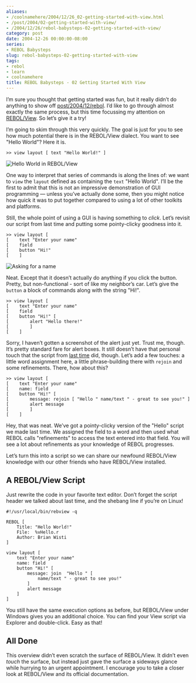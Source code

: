 ```yaml
---
aliases:
- /coolnamehere/2004/12/26_02-getting-started-with-view.html
- /post/2004/02-getting-started-with-view/
- /2004/12/26/rebol-babysteps-02-getting-started-with-view/
category: post
date: 2004-12-26 00:00:00-08:00
series:
- REBOL Babysteps
slug: rebol-babysteps-02-getting-started-with-view
tags:
- rebol
- learn
- coolnamehere
title: REBOL Babysteps - 02 Getting Started With View
---
```


I’m sure you thought that getting started was fun, but it really didn’t do anything to show off [post/2004/12/rebol](rebol.md). I’d like to go through almost exactly the same process, but this time focussing my attention on [REBOL/View](http://www.rebol.com/prod-view.html). So let’s give it a try!

I’m going to skim through this very quickly. The goal is just for you to see how much potential there is in the REBOL/View dialect. You want to see "Hello World"? Here it is.

````
>> view layout [ text "Hello World!" ]
````

![Hello World in REBOL/View](attachments/img/2004/rebol-intro-01.png)

One way to interpret that series of commands is along the lines of: we want to `view` the `layout` defined as containing the `text` "Hello World". I’ll be the first to admit that this is not an impressive demonstration of GUI programming — unless you’ve actually done some, then you might notice how quick it was to put together compared to using a lot of other toolkits and platforms.

Still, the whole point of using a GUI is having something to *click*. Let’s revisit our script from last time and putting some pointy-clicky goodness into it.

````
>> view layout [
[    text "Enter your name"
[    field
[    button "Hi!"
[    ]
````

![Asking for a name](attachments/img/2004/rebol-intro-02.png)

Neat. Except that it doesn’t actually do anything if you click the button. Pretty, but non-functional - sort of like my neighbor’s car. Let’s give the `button` a block of commands along with the string "Hi!".

````
>> view layout [
[    text "Enter your name"
[    field
[    button "Hi!" [
[        alert "Hello there!"
[        ]
[    ]
````

Sorry, I haven’t gotten a screenshot of the alert just yet. Trust me, though. It’s pretty standard fare for alert boxes. It still doesn’t have that personal touch that the script from [last time](rebol-babysteps-01-getting-started.md) did, though. Let’s add a few touches: a little word assignment here, a little phrase-building there with `rejoin` and some refinements. There, how about this?

````
>> view layout [
[    text "Enter your name"
[    name: field
[    button "Hi!" [
[        message: rejoin [ "Hello " name/text " - great to see you!" ]
[        alert message
[        ]
[    ]
````

Hey, that was neat. We’ve got a pointy-clicky version of the "Hello" script we made last time. We assigned the field to a word and then used what REBOL calls "refinements" to access the text entered into that field. You will see a lot about refinements as your knowledge of REBOL progresses.

Let’s turn this into a script so we can share our newfound REBOL/View knowledge with our other friends who have REBOL/View installed.

## A REBOL/View Script

Just rewrite the code in your favorite text editor. Don’t forget the script header we talked about last time, and the shebang line if you’re on Linux!

````
#!/usr/local/bin/rebview -q

REBOL [
    Title: "Hello World!"
    File:  %vHello.r
    Author: Brian Wisti
]

view layout [
    text "Enter your name"
    name: field
    button "Hi!" [
        message: join  "Hello " [
            name/text " - great to see you!"
        ]
        alert message
    ]
]
````

You still have the same execution options as before, but REBOL/View under Windows gives you an additional choice. You can find your View script via Explorer and double-click. Easy as that!

## All Done

This overview didn’t even scratch the surface of REBOL/View. It didn’t even *touch* the surface, but instead just gave the surface a sideways glance while hurrying to an urgent appointment. I encourage you to take a closer look at REBOL/View and its official documentation.

